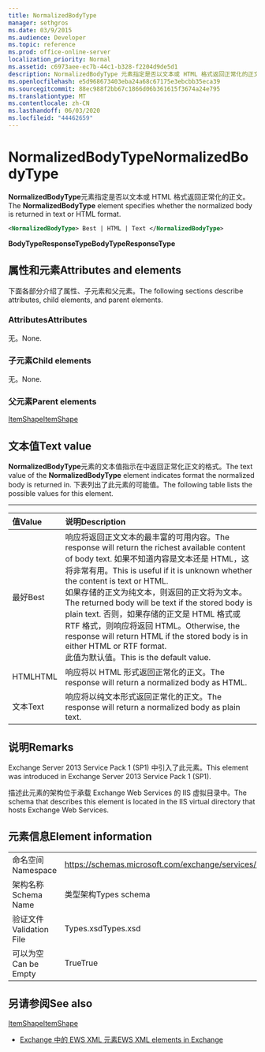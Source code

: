 ```yaml
---
title: NormalizedBodyType
manager: sethgros
ms.date: 03/9/2015
ms.audience: Developer
ms.topic: reference
ms.prod: office-online-server
localization_priority: Normal
ms.assetid: c6973aee-ec7b-44c1-b328-f2204d9de5d1
description: NormalizedBodyType 元素指定是否以文本或 HTML 格式返回正常化的正文。
ms.openlocfilehash: e5d968673403eba24a68c67175e3ebcbb35eca39
ms.sourcegitcommit: 88ec988f2bb67c1866d06b361615f3674a24e795
ms.translationtype: MT
ms.contentlocale: zh-CN
ms.lasthandoff: 06/03/2020
ms.locfileid: "44462659"
---
```

# <a name="normalizedbodytype"></a><span data-ttu-id="82835-103">NormalizedBodyType</span><span class="sxs-lookup"><span data-stu-id="82835-103">NormalizedBodyType</span></span>

<span data-ttu-id="82835-104">**NormalizedBodyType**元素指定是否以文本或 HTML 格式返回正常化的正文。</span><span class="sxs-lookup"><span data-stu-id="82835-104">The **NormalizedBodyType** element specifies whether the normalized body is returned in text or HTML format.</span></span> 
  
```XML
<NormalizedBodyType> Best | HTML | Text </NormalizedBodyType>
```

 <span data-ttu-id="82835-105">**BodyTypeResponseType**</span><span class="sxs-lookup"><span data-stu-id="82835-105">**BodyTypeResponseType**</span></span>
## <a name="attributes-and-elements"></a><span data-ttu-id="82835-106">属性和元素</span><span class="sxs-lookup"><span data-stu-id="82835-106">Attributes and elements</span></span>

<span data-ttu-id="82835-107">下面各部分介绍了属性、子元素和父元素。</span><span class="sxs-lookup"><span data-stu-id="82835-107">The following sections describe attributes, child elements, and parent elements.</span></span>
  
### <a name="attributes"></a><span data-ttu-id="82835-108">Attributes</span><span class="sxs-lookup"><span data-stu-id="82835-108">Attributes</span></span>

<span data-ttu-id="82835-109">无。</span><span class="sxs-lookup"><span data-stu-id="82835-109">None.</span></span>
  
### <a name="child-elements"></a><span data-ttu-id="82835-110">子元素</span><span class="sxs-lookup"><span data-stu-id="82835-110">Child elements</span></span>

<span data-ttu-id="82835-111">无。</span><span class="sxs-lookup"><span data-stu-id="82835-111">None.</span></span>
  
### <a name="parent-elements"></a><span data-ttu-id="82835-112">父元素</span><span class="sxs-lookup"><span data-stu-id="82835-112">Parent elements</span></span>

[<span data-ttu-id="82835-113">ItemShape</span><span class="sxs-lookup"><span data-stu-id="82835-113">ItemShape</span></span>](itemshape.md)
  
## <a name="text-value"></a><span data-ttu-id="82835-114">文本值</span><span class="sxs-lookup"><span data-stu-id="82835-114">Text value</span></span>

<span data-ttu-id="82835-115">**NormalizedBodyType**元素的文本值指示在中返回正常化正文的格式。</span><span class="sxs-lookup"><span data-stu-id="82835-115">The text value of the **NormalizedBodyType** element indicates format the normalized body is returned in.</span></span> <span data-ttu-id="82835-116">下表列出了此元素的可能值。</span><span class="sxs-lookup"><span data-stu-id="82835-116">The following table lists the possible values for this element.</span></span> 
  
****

|<span data-ttu-id="82835-117">**值**</span><span class="sxs-lookup"><span data-stu-id="82835-117">**Value**</span></span>|<span data-ttu-id="82835-118">**说明**</span><span class="sxs-lookup"><span data-stu-id="82835-118">**Description**</span></span>|
|:-----|:-----|
|<span data-ttu-id="82835-119">最好</span><span class="sxs-lookup"><span data-stu-id="82835-119">Best</span></span>  <br/> |<span data-ttu-id="82835-120">响应将返回正文文本的最丰富的可用内容。</span><span class="sxs-lookup"><span data-stu-id="82835-120">The response will return the richest available content of body text.</span></span> <span data-ttu-id="82835-121">如果不知道内容是文本还是 HTML，这将非常有用。</span><span class="sxs-lookup"><span data-stu-id="82835-121">This is useful if it is unknown whether the content is text or HTML.</span></span>  <br/> <span data-ttu-id="82835-122">如果存储的正文为纯文本，则返回的正文将为文本。</span><span class="sxs-lookup"><span data-stu-id="82835-122">The returned body will be text if the stored body is plain text.</span></span> <span data-ttu-id="82835-123">否则，如果存储的正文是 HTML 格式或 RTF 格式，则响应将返回 HTML。</span><span class="sxs-lookup"><span data-stu-id="82835-123">Otherwise, the response will return HTML if the stored body is in either HTML or RTF format.</span></span>  <br/> <span data-ttu-id="82835-124">此值为默认值。</span><span class="sxs-lookup"><span data-stu-id="82835-124">This is the default value.</span></span>  <br/> |
|<span data-ttu-id="82835-125">HTML</span><span class="sxs-lookup"><span data-stu-id="82835-125">HTML</span></span>  <br/> |<span data-ttu-id="82835-126">响应将以 HTML 形式返回正常化的正文。</span><span class="sxs-lookup"><span data-stu-id="82835-126">The response will return a normalized body as HTML.</span></span>  <br/> |
|<span data-ttu-id="82835-127">文本</span><span class="sxs-lookup"><span data-stu-id="82835-127">Text</span></span>  <br/> |<span data-ttu-id="82835-128">响应将以纯文本形式返回正常化的正文。</span><span class="sxs-lookup"><span data-stu-id="82835-128">The response will return a normalized body as plain text.</span></span>  <br/> |
   
## <a name="remarks"></a><span data-ttu-id="82835-129">说明</span><span class="sxs-lookup"><span data-stu-id="82835-129">Remarks</span></span>

<span data-ttu-id="82835-130">Exchange Server 2013 Service Pack 1 (SP1) 中引入了此元素。</span><span class="sxs-lookup"><span data-stu-id="82835-130">This element was introduced in Exchange Server 2013 Service Pack 1 (SP1).</span></span>
  
<span data-ttu-id="82835-131">描述此元素的架构位于承载 Exchange Web Services 的 IIS 虚拟目录中。</span><span class="sxs-lookup"><span data-stu-id="82835-131">The schema that describes this element is located in the IIS virtual directory that hosts Exchange Web Services.</span></span>
  
## <a name="element-information"></a><span data-ttu-id="82835-132">元素信息</span><span class="sxs-lookup"><span data-stu-id="82835-132">Element information</span></span>

|||
|:-----|:-----|
|<span data-ttu-id="82835-133">命名空间</span><span class="sxs-lookup"><span data-stu-id="82835-133">Namespace</span></span>  <br/> |https://schemas.microsoft.com/exchange/services/2006/types  <br/> |
|<span data-ttu-id="82835-134">架构名称</span><span class="sxs-lookup"><span data-stu-id="82835-134">Schema Name</span></span>  <br/> |<span data-ttu-id="82835-135">类型架构</span><span class="sxs-lookup"><span data-stu-id="82835-135">Types schema</span></span>  <br/> |
|<span data-ttu-id="82835-136">验证文件</span><span class="sxs-lookup"><span data-stu-id="82835-136">Validation File</span></span>  <br/> |<span data-ttu-id="82835-137">Types.xsd</span><span class="sxs-lookup"><span data-stu-id="82835-137">Types.xsd</span></span>  <br/> |
|<span data-ttu-id="82835-138">可以为空</span><span class="sxs-lookup"><span data-stu-id="82835-138">Can be Empty</span></span>  <br/> |<span data-ttu-id="82835-139">True</span><span class="sxs-lookup"><span data-stu-id="82835-139">True</span></span>  <br/> |
   
## <a name="see-also"></a><span data-ttu-id="82835-140">另请参阅</span><span class="sxs-lookup"><span data-stu-id="82835-140">See also</span></span>



[<span data-ttu-id="82835-141">ItemShape</span><span class="sxs-lookup"><span data-stu-id="82835-141">ItemShape</span></span>](itemshape.md)


- [<span data-ttu-id="82835-142">Exchange 中的 EWS XML 元素</span><span class="sxs-lookup"><span data-stu-id="82835-142">EWS XML elements in Exchange</span></span>](ews-xml-elements-in-exchange.md)

